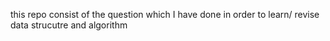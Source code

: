 this repo consist of the question which I have done in order to learn/ revise  data strucutre and algorithm
